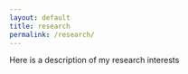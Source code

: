 ```yaml
---
layout: default
title: research
permalink: /research/
---
```

Here is a description of my research interests